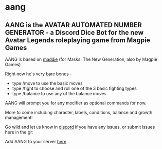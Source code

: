 # aang

## AANG is the AVATAR AUTOMATED NUMBER GENERATOR - a Discord Dice Bot for the new Avatar Legends roleplaying game from Magpie Games

AANG is based on [maddie](https://github.com/harkano/maddie) (for Masks: The New Generation, also by Magpie Games)

Right now he's very bare bones - 

* type /move to use the basic moves
* type /fight to choose and roll one of the 3 basic fighting types
* type /balance to use any of the balance moves

AANG will prompt you for any modifier as optional commands for now.

More to come including character, labels, conditions, balance and growth management!

Go wild and let us know in [discord](https://discord.gg/uCFZNBxVCC) if you have any issues, or submit issues here in the git

Add AANG to your server [here](https://discord.com/api/oauth2/authorize?client_id=864245163035066368&permissions=0&scope=bot%20applications.commands)
